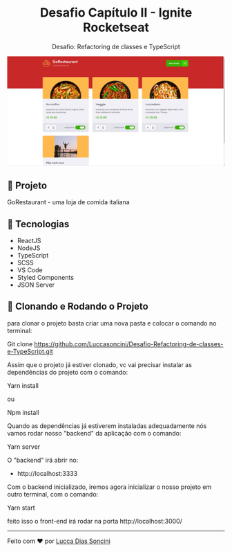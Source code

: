 <h1 align="center">
	Desafio Capítulo II - Ignite Rocketseat
</h1>

<p align="center">Desafio: Refactoring de classes e TypeScript</p>

<p align="center">
		<img alt="License" src="https://github.com/Luccasoncini/Desafio-Refactoring-de-classes-e-TypeScript/blob/master/src/assets/goRestaurant.jpg">
</p>

## 🚀 Projeto

GoRestaurant - uma loja de comida italiana

## 🔧 Tecnologias

- ReactJS
- NodeJS
- TypeScript
- SCSS
- VS Code
- Styled Components
- JSON Server

## 🚀 Clonando e Rodando o Projeto

para clonar o projeto basta criar uma nova pasta e colocar o comando no terminal:

Git clone https://github.com/Luccasoncini/Desafio-Refactoring-de-classes-e-TypeScript.git

Assim que o projeto já estiver clonado, vc vai precisar instalar as dependências do projeto com o comando:

Yarn install

ou 

Npm install

Quando as dependências já estiverem instaladas adequadamente nós vamos rodar nosso "backend" da aplicação com o comando:

Yarn server

O "backend" irá abrir no:
   - http://localhost:3333

Com o backend inicializado, iremos agora inicializar o nosso projeto em outro terminal, com o comando:

Yarn start

feito isso o front-end irá rodar na porta http://localhost:3000/

---

Feito com ♥ por <a href="https://luccadiassoncini.vercel.app/">Lucca Dias Soncini</a>
